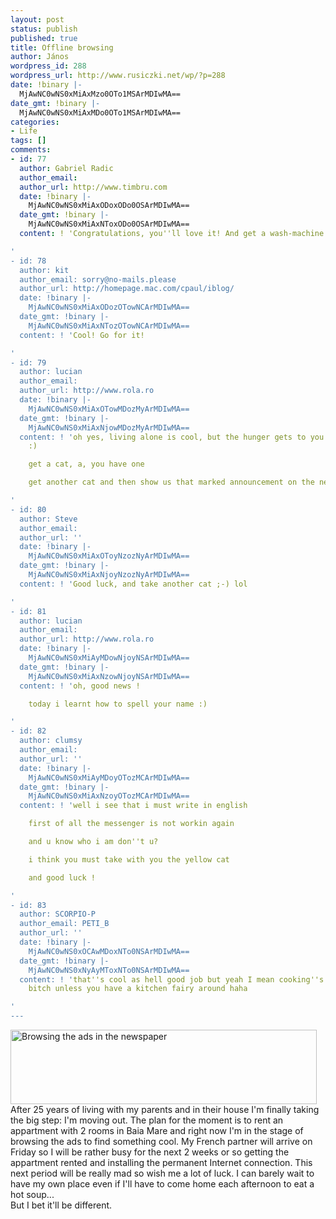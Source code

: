 ```yaml
---
layout: post
status: publish
published: true
title: Offline browsing
author: János
wordpress_id: 288
wordpress_url: http://www.rusiczki.net/wp/?p=288
date: !binary |-
  MjAwNC0wNS0xMiAxMzo0OTo1MSArMDIwMA==
date_gmt: !binary |-
  MjAwNC0wNS0xMiAxMDo0OTo1MSArMDIwMA==
categories:
- Life
tags: []
comments:
- id: 77
  author: Gabriel Radic
  author_email: 
  author_url: http://www.timbru.com
  date: !binary |-
    MjAwNC0wNS0xMiAxODoxODo0OSArMDIwMA==
  date_gmt: !binary |-
    MjAwNC0wNS0xMiAxNToxODo0OSArMDIwMA==
  content: ! 'Congratulations, you''ll love it! And get a wash-machine :-)

'
- id: 78
  author: kit
  author_email: sorry@no-mails.please
  author_url: http://homepage.mac.com/cpaul/iblog/
  date: !binary |-
    MjAwNC0wNS0xMiAxODozOTowNCArMDIwMA==
  date_gmt: !binary |-
    MjAwNC0wNS0xMiAxNTozOTowNCArMDIwMA==
  content: ! 'Cool! Go for it!

'
- id: 79
  author: lucian
  author_email: 
  author_url: http://www.rola.ro
  date: !binary |-
    MjAwNC0wNS0xMiAxOTowMDozMyArMDIwMA==
  date_gmt: !binary |-
    MjAwNC0wNS0xMiAxNjowMDozMyArMDIwMA==
  content: ! 'oh yes, living alone is cool, but the hunger gets to you eventually
    :)

    get a cat, a, you have one

    get another cat and then show us that marked announcement on the newspaper :)

'
- id: 80
  author: Steve
  author_email: 
  author_url: ''
  date: !binary |-
    MjAwNC0wNS0xMiAxOToyNzozNyArMDIwMA==
  date_gmt: !binary |-
    MjAwNC0wNS0xMiAxNjoyNzozNyArMDIwMA==
  content: ! 'Good luck, and take another cat ;-) lol

'
- id: 81
  author: lucian
  author_email: 
  author_url: http://www.rola.ro
  date: !binary |-
    MjAwNC0wNS0xMiAyMDowNjoyNSArMDIwMA==
  date_gmt: !binary |-
    MjAwNC0wNS0xMiAxNzowNjoyNSArMDIwMA==
  content: ! 'oh, good news !

    today i learnt how to spell your name :)

'
- id: 82
  author: clumsy
  author_email: 
  author_url: ''
  date: !binary |-
    MjAwNC0wNS0xMiAyMDoyOTozMCArMDIwMA==
  date_gmt: !binary |-
    MjAwNC0wNS0xMiAxNzoyOTozMCArMDIwMA==
  content: ! 'well i see that i must write in english

    first of all the messenger is not workin again

    and u know who i am don''t u?

    i think you must take with you the yellow cat

    and good luck !

'
- id: 83
  author: SCORPIO-P
  author_email: PETI_B
  author_url: ''
  date: !binary |-
    MjAwNC0wNS0xOCAwMDoxNTo0NSArMDIwMA==
  date_gmt: !binary |-
    MjAwNC0wNS0xNyAyMToxNTo0NSArMDIwMA==
  content: ! 'that''s cool as hell good job but yeah I mean cooking''s gonna be a
    bitch unless you have a kitchen fairy around haha

'
---
```

<p><img src="http://www.rusiczki.net/blog/blogpics/newspaper_clip.jpg" width="490" height="119" border="0" alt="Browsing the ads in the newspaper" class="image" /><br />
After 25 years of living with my parents and in their house I'm finally taking the big step: I'm moving out. The plan for the moment is to rent an appartment with 2 rooms in Baia Mare and right now I'm in the stage of browsing the ads to find something cool. My French partner will arrive on Friday so I will be rather busy for the next 2 weeks or so getting the appartment rented and installing the permanent Internet connection. This next period will be really mad so wish me a lot of luck. I can barely wait to have my own place even if I'll have to come home each afternoon to eat a hot soup...<br />
But I bet it'll be different.</p>

